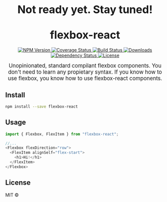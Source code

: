 <big><h1 align="center">Not ready yet. Stay tuned! </h1></big>

<big><h1 align="center">flexbox-react</h1></big>

<p align="center">
  <a href="https://npmjs.org/package/flexbox-react">
    <img src="https://img.shields.io/npm/v/flexbox-react.svg?style=flat-square"
         alt="NPM Version">
  </a>

  <a href="https://coveralls.io/r/nachoaIvarez/flexbox-react">
    <img src="https://img.shields.io/coveralls/nachoaIvarez/flexbox-react.svg?style=flat-square"
         alt="Coverage Status">
  </a>

  <a href="https://travis-ci.org/nachoaIvarez/flexbox-react">
    <img src="https://img.shields.io/travis/nachoaIvarez/flexbox-react.svg?style=flat-square"
         alt="Build Status">
  </a>

  <a href="https://npmjs.org/package/flexbox-react">
    <img src="http://img.shields.io/npm/dm/flexbox-react.svg?style=flat-square"
         alt="Downloads">
  </a>

  <a href="https://david-dm.org/nachoaIvarez/flexbox-react.svg">
    <img src="https://david-dm.org/nachoaIvarez/flexbox-react.svg?style=flat-square"
         alt="Dependency Status">
  </a>

  <a href="https://github.com/nachoaIvarez/flexbox-react/blob/master/LICENSE">
    <img src="https://img.shields.io/npm/l/flexbox-react.svg?style=flat-square"
         alt="License">
  </a>
</p>

<p align="center"><big>
Unopinionated, standard compilant flexbox components. You don&#39;t need to learn any propietary syntax. If you know how to use flexbox, you know how to use flexbox-react components.
</big></p>


## Install

```sh
npm install --save flexbox-react
```

## Usage

```js
import { Flexbox, FlexItem } from "flexbox-react";

//...
<Flexbox flexDirection="row">
  <FlexItem alignSelf="flex-start">
    <h1>Hi!</h1>
  </FlexItem>
</Flexbox>
```

## License

MIT © [](http://github.com/nachoaIvarez)

[npm-url]: https://npmjs.org/package/flexbox-react
[npm-image]: https://img.shields.io/npm/v/flexbox-react.svg?style=flat-square

[travis-url]: https://travis-ci.org/nachoaIvarez/flexbox-react
[travis-image]: https://img.shields.io/travis/nachoaIvarez/flexbox-react.svg?style=flat-square

[coveralls-url]: https://coveralls.io/r/nachoaIvarez/flexbox-react
[coveralls-image]: https://img.shields.io/coveralls/nachoaIvarez/flexbox-react.svg?style=flat-square

[depstat-url]: https://david-dm.org/nachoaIvarez/flexbox-react
[depstat-image]: https://david-dm.org/nachoaIvarez/flexbox-react.svg?style=flat-square

[download-badge]: http://img.shields.io/npm/dm/flexbox-react.svg?style=flat-square
